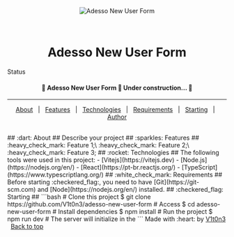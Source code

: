 <div align="center" id="top"> 
  <img src="./.github/app.gif" alt="Adesso New User Form" />

  &#xa0;

  <!-- <a href="https://adessonewuserform.netlify.app">Demo</a> -->
</div>

<h1 align="center">Adesso New User Form</h1>

  <!-- <img alt="Github issues" src="https://img.shields.io/github/issues/V1t0n3/adesso-new-user-form?color=56BEB8" /> -->

  <!-- <img alt="Github forks" src="https://img.shields.io/github/forks/V1t0n3/adesso-new-user-form?color=56BEB8" /> -->

  <!-- <img alt="Github stars" src="https://img.shields.io/github/stars/{{YOUR_GITHUB_USERNAME}}/adesso-new-user-form?color=56BEB8" /> -->
</p>

<!-->Status

<h4 align="center"> 
	🚧  Adesso New User Form 🚀 Under construction...  🚧
</h4> 

<hr>

<p align="center">
  <a href="#dart-about">About</a> &#xa0; | &#xa0; 
  <a href="#sparkles-features">Features</a> &#xa0; | &#xa0;
  <a href="#rocket-technologies">Technologies</a> &#xa0; | &#xa0;
  <a href="#white_check_mark-requirements">Requirements</a> &#xa0; | &#xa0;
  <a href="#checkered_flag-starting">Starting</a> &#xa0; | &#xa0;
  <a href="https://github.com/V1t0n3" target="_blank">Author</a>
</p>

<br>

## :dart: About ##

Describe your project

## :sparkles: Features ##

:heavy_check_mark: Feature 1;\
:heavy_check_mark: Feature 2;\
:heavy_check_mark: Feature 3;

## :rocket: Technologies ##

The following tools were used in this project:

- [Vitejs](https://vitejs.dev)
- [Node.js](https://nodejs.org/en/)
- [React](https://pt-br.reactjs.org/)
- [TypeScript](https://www.typescriptlang.org/)

## :white_check_mark: Requirements ##

Before starting :checkered_flag:, you need to have [Git](https://git-scm.com) and [Node](https://nodejs.org/en/) installed.

## :checkered_flag: Starting ##

```bash
# Clone this project
$ git clone https://github.com/V1t0n3/adesso-new-user-form

# Access
$ cd adesso-new-user-form

# Install dependencies
$ npm install

# Run the project
$ npm run dev

# The server will initialize in the <http://localhost:3000>
```


Made with :heart: by <a href="https://github.com/V1t0n3" target="_blank">V1t0n3</a>

&#xa0;

<a href="#top">Back to top</a>
